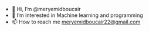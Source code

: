- 👋 Hi, I’m @meryemidboucair
- 👀 I’m interested in Machine learning and programming
- 📫 How to reach me meryemidboucair22@gmail.com

<!---
meryemidboucair/meryemidboucair is a ✨ special ✨ repository because its `README.md` (this file) appears on your GitHub profile.
You can click the Preview link to take a look at your changes.
--->
